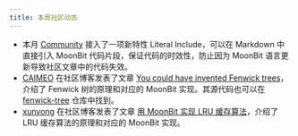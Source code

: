 ```yaml
---
title: 本周社区动态
---
```


- 本月 [Community](https://moonbit.community) 接入了一项新特性 Literal Include，可以在 Markdown 中直接引入 MoonBit 代码片段，保证代码的时效性，防止因为 MoonBit 语言更新导致社区文章中的代码失效。
- [CAIMEO](https://github.com/CAIMEO) 在社区博客发表了文章 [You could have invented Fenwick trees](https://moonbit.community/blog/fenwick/index)，介绍了 Fenwick 树的原理和对应的 MoonBit 实现。其源代码也可以在 [fenwick-tree](https://github.com/CAIMEOX/fenwick) 仓库中找到。
- [xunyong](https://github.com/xunyong) 在社区博客发表了文章 [用 MoonBit 实现 LRU 缓存算法](https://moonbit.community/blog/lrualgorithm/index)，介绍了 LRU 缓存算法的原理和对应的 MoonBit 实现。

